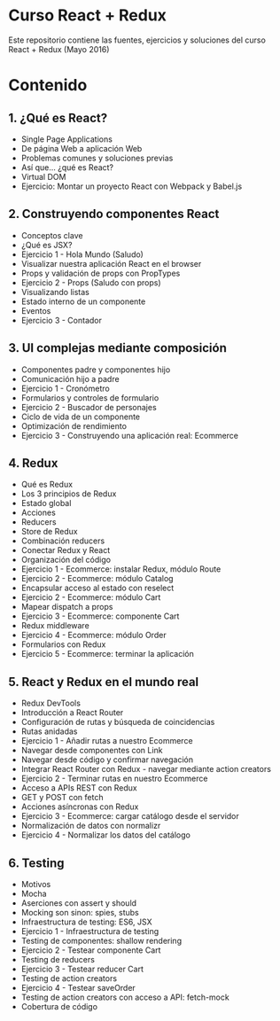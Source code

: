 # Curso React + Redux

Este repositorio contiene las fuentes, ejercicios y soluciones del curso React + Redux (Mayo 2016)

# Contenido
## 1. ¿Qué es React?
- Single Page Applications
- De página Web a aplicación Web
- Problemas comunes y soluciones previas
- Así que... ¿qué es React?
- Virtual DOM
- Ejercicio: Montar un proyecto React con Webpack y Babel.js

## 2. Construyendo componentes React
- Conceptos clave
- ¿Qué es JSX?
- Ejercicio 1 - Hola Mundo (Saludo)
- Visualizar nuestra aplicación React en el browser
- Props y validación de props con PropTypes
- Ejercicio 2 - Props (Saludo con props)
- Visualizando listas
- Estado interno de un componente
- Eventos
- Ejercicio 3 - Contador

## 3. UI complejas mediante composición
- Componentes padre y componentes hijo
- Comunicación hijo a padre
- Ejercicio 1 - Cronómetro
- Formularios y controles de formulario
- Ejercicio 2 - Buscador de personajes
- Ciclo de vida de un componente
- Optimización de rendimiento
- Ejercicio 3 - Construyendo una aplicación real: Ecommerce


## 4. Redux
- Qué es Redux
- Los 3 principios de Redux
- Estado global
- Acciones
- Reducers
- Store de Redux
- Combinación reducers
- Conectar Redux y React
- Organización del código
- Ejercicio 1 - Ecommerce: instalar Redux, módulo Route
- Ejercicio 2 - Ecommerce: módulo Catalog
- Encapsular acceso al estado con reselect
- Ejercicio 2 - Ecommerce: módulo Cart
- Mapear dispatch a props
- Ejercicio 3 - Ecommerce: componente Cart
- Redux middleware
- Ejercicio 4 - Ecommerce: módulo Order
- Formularios con Redux
- Ejercicio 5 - Ecommerce: terminar la aplicación


## 5. React y Redux en el mundo real
- Redux DevTools
- Introducción a React Router
- Configuración de rutas y búsqueda de coincidencias
- Rutas anidadas
- Ejercicio 1 - Añadir rutas a nuestro Ecommerce
- Navegar desde componentes con Link
- Navegar desde código y confirmar navegación
- Integrar React Router con Redux - navegar mediante action creators
- Ejercicio 2 - Terminar rutas en nuestro Ecommerce
- Acceso a APIs REST con Redux
- GET y POST con fetch
- Acciones asíncronas con Redux
- Ejercicio 3 - Ecommerce: cargar catálogo desde el servidor
- Normalización de datos con normalizr
- Ejercicio 4 - Normalizar los datos del catálogo


## 6. Testing
- Motivos
- Mocha
- Aserciones con assert y should
- Mocking son sinon: spies, stubs
- Infraestructura de testing: ES6, JSX
- Ejercicio 1 - Infraestructura de testing
- Testing de componentes: shallow rendering
- Ejercicio 2 - Testear componente Cart
- Testing de reducers
- Ejercicio 3 - Testear reducer Cart
- Testing de action creators
- Ejercicio 4 - Testear saveOrder
- Testing de action creators con acceso a API: fetch-mock
- Cobertura de código

